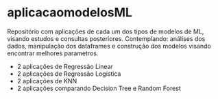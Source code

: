 # aplicacaomodelosML

Repositório com aplicações de cada um dos tipos de modelos de ML, visando estudos e consultas posteriores.
Contemplando: análises dos dados, manipulação dos dataframes e construção dos modelos visando encontrar melhores parametros.

- 2 aplicações de Regressão Linear
- 2 aplicações de Regressão Logística
- 2 aplicações de KNN
- 2 aplicações comparando Decision Tree e Random Forest
